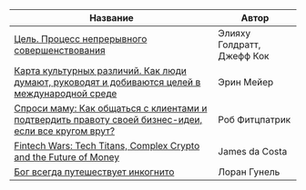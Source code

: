 
| Название                                                                                                                                                                                                                | Автор                      |
| ----------------------------------------------------------------------------------------------------------------------------------------------------------------------------------------------------------------------- | -------------------------- |
| [Цель. Процесс непрерывного совершенствования](https://www.litres.ru/book/eliyahu-goldratt/cel-process-nepreryvnogo-sovershenstvovaniya-8648054/)                                                                       | Элияху Голдратт, Джефф Кок |
| [Карта культурных различий. Как люди думают, руководят и добиваются целей в международной среде](https://www.litres.ru/book/erin-meyer-17553327/karta-kulturnyh-razlichiy-kak-ludi-dumaut-rukovodyat-i-39335807/)       | Эрин Мейер                 |
| [Спроси маму: Как общаться с клиентами и подтвердить правоту своей бизнес-идеи, если все кругом врут?](https://www.litres.ru/book/rob-fitcpatrik/sprosi-mamu-kak-obschatsya-s-klientami-i-podtverdit-pravotu-23963007/) | Роб Фитцпатрик             |
| [Fintech Wars: Tech Titans, Complex Crypto and the Future of Money](https://www.amazon.com/Fintech-Wars-Titans-Chaotic-Crypto/dp/1398617024)                                                                            | James da Costa             |
| [Бог всегда путешествует инкогнито](https://www.litres.ru/book/loran-gunel/bog-vsegda-puteshestvuet-inkognito-38682472/)                                                                                                | Лоран Гунель               |



